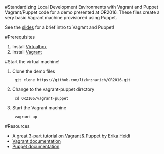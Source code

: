 #Standardizing Local Development Environments with Vagrant and Puppet
Vagrant/Puppet code for a demo presented at OR2016. These files create a very basic Vagrant machine provisioned using Puppet.

See the [slides](orcid-or2016-vagrant-puppet.pdf) for a brief intro to Vagrant and Puppet!

#Prerequisites
1. Install [Virtualbox](https://www.virtualbox.org/wiki/Downloads)
2. Install [Vagrant](https://www.vagrantup.com/downloads.html)

#Start the virtual machine!
1. Clone the demo files
        
        git clone https://github.com/lizkrznarich/OR2016.git

2. Change to the vagrant-puppet directory
        
        cd OR2106/vagrant-puppet

3. Start the Vagrant machine
        
        vagrant up

#Resources
- [A great 3-part tutorial on Vagrant & Puppet](http://www.erikaheidi.com/blog/a-begginers-guide-to-vagrant-getting-your-portable-development-e) by [Erika Heidi](https://github.com/erikaheidi)
- [Vagrant documentation](https://www.vagrantup.com/docs)
- [Puppet documentation](https://docs.puppet.com/puppet)